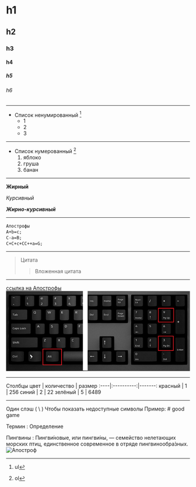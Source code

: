 # h1
## h2
### h3 
#### h4
##### h5 
###### h6

___


* Список ненумированный [^1]
  * 1
  * 2
  * 3

___

* Список нумерованный [^2]
  1. яблоко
  2. груша
  3. банан

___

__Жирный__

_Курсивный_

___Жирно-курсивный___




___



```
Апострофы
A+b=c;
C-a=B;
C+C+c+CC++а=G;
```

___
> Цитата
>> Вложенная цитата

___
[ссылка на Апострофы](https://www.google.com/search?q=%D0%B0%D0%BF%D0%BE%D1%81%D1%82%D1%80%D0%BE%D1%84+%D0%BD%D0%B0+%D0%BA%D0%BB%D0%B0%D0%B2%D0%B8%D0%B0%D1%82%D1%83%D1%80%D0%B5&ei=wg9iZM6TBqXIrgTf4aSgDA&oq=%D0%B0%D0%BF%D0%BE%D1%81%D1%82%D1%80%D0%BE%D1%84+%D0%BD%D0%B0+%D0%BA%D0%BE%D0%B0&gs_lcp=Cgxnd3Mtd2l6LXNlcnAQAxgAMgoIABCABBCxAxAKMgcIABCABBAKMgcIABCABBAKMgcIABCABBAKMgcIABCABBAKMgcIABCABBAKMgcIABCABBAKMgcIABCABBAKMgcIABCABBAKMgcIABCABBAKOgoIABBHENYEELADOgoIABCKBRCwAxBDOgUIABCABDoGCAAQFhAeOggIABAWEB4QDzoLCAAQgAQQsQMQgwE6CAgAEIAEELEDOgcIABCKBRBDOgoIABCABBBGEP8BSgQIQRgAUFVYyhlgoyJoAXABeACAAaIEiAGiEpIBCTAuNy4zLjUtMZgBAKABAcgBCsABAQ&sclient=gws-wiz-serp)
![Альтушка](Апостроф.png)

___

[^1]: ul 
[^2]: ol

Столбцы
цвет | количество | размер
:----|:----------:|-------:
красный | 1 | 256
синий | 2 | 22
зелёный | 5 | 6489 

___
Один слэш ( \ ) Чтобы показать недоступные символы
Пример: \# good game

Термин
: Определение

Пингвины 
: Пингви́новые, или пингви́ны, — семейство нелетающих морских птиц, единственное современное в отряде пингвинообра́зных.
![Апостроф](https://github.com/Denny-craye/GitTest.ru/assets/123887901/d0a6db2a-ad30-4f21-ae52-1bb9f4597fb4)
